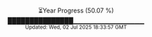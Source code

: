 <p align="center">
⏳Year Progress (50.07 %) <br>
███████████████▁▁▁▁▁▁▁▁▁▁▁▁▁▁▁ <br>
<sub>Updated: Wed, 02 Jul 2025 18:33:57 GMT</sub>
</p>

